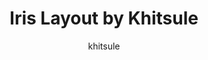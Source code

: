 ---
layout: layouts/keymapdb_entry.njk
OS: []
author: khitsule
firmware: QMK
hasHomeRowMods: False
hasLetterOnThumb: False
keymapImage: https://i.imgur.com/BIzu3RZ.png
keyCount: 56
keyboard: Iris
baseLayouts: ["QWERTY"]
languages: ['English']
layerCount: 5
title: "Iris Layout by Khitsule"
isSplit: True
stagger: columnar
summary: 
keymapUrl: https://github.com/khitsule/qmk_firmware/tree/master/keyboards/keebio/iris/keymaps/khitsule
writeup: https://github.com/khitsule/qmk_firmware/tree/master/keyboards/keebio/iris/keymaps/khitsule/readme.md
---